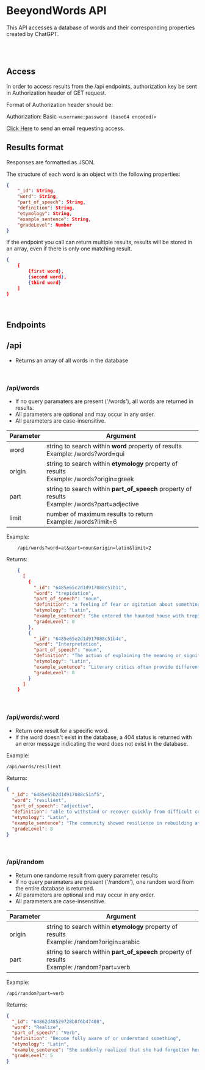# BeeyondWords API

This API accesses a database of words and their corresponding properties created by ChatGPT.

<br><br>

## Access

In order to access results from the /api endpoints, authorization key be sent in Authorization header of GET request.

Format of Authorization header should be:

  Authorization: Basic `<username:password (base64 encoded)>`

[Click Here](mailto:dev.by.hutch@gmail.com) to send an email requesting access.

## Results format

Responses are formatted as JSON.

The structure of each word is an object with the following properties: 

```json
{
    "_id": String,
    "word": String,
    "part_of_speech": String,
    "definition": String,
    "etymology": String,
    "example_sentence": String,
    "gradeLevel": Number
}
```

If the endpoint you call can return multiple results, results will be stored in an array, even if there is only one matching result.

```json
{
    [
        {first word},
        {second word},
        {third word}
    ]
}
```
<br>

## Endpoints

## /api

  - Returns an array of all words in the database

<br>

### /api/words

- If no query paramaters are present ('/words'), all words are returned in results.
- All parameters are optional and may occur in any order.
- All parameters are case-insensitive.

| Parameter    | Argument |
| -------- | ----- |
| word     | string to search within **word** property of results<br>Example: /words?word=qui |
| origin   | string to search within **etymology** property of results<br>Example: /words?origin=greek |
| part     | string to search within **part_of_speech** property of results<br>Example: /words?part=adjective |
| limit   | number of maximum results to return<br>Example: /words?limit=6 |

Example:
```
    /api/words?word=at&part=noun&origin=latin&limit=2
```
Returns:
```json    
    {
      [
        {
          "_id": "6485e65c2d1d917088c51b11",
          "word": "trepidation",
          "part_of_speech": "noun",
          "definition": "a feeling of fear or agitation about something that may happen",
          "etymology": "Latin",
          "example_sentence": "She entered the haunted house with trepidation.",
          "gradeLevel": 8
        },
        {
          "_id": "6485e65e2d1d917088c51b4c",
          "word": "Interpretation",
          "part_of_speech": "noun",
          "definition": "The action of explaining the meaning or significance of something, often based on personal understanding or analysis.",
          "etymology": "Latin",
          "example_sentence": "Literary critics often provide different interpretations of the same poem.",
          "gradeLevel": 8
        }
      ]
    }
```
<br>

### /api/words/:word


  - Return one result for a specific word.
  - If the word doesn't exist in the database, a 404 status is returned with an error message indicating the word does not exist in the database.

Example:
```
/api/words/resilient
```
Returns:
```json
{
  "_id": "6485e65b2d1d917088c51af5",
  "word": "resilient",
  "part_of_speech": "adjective",
  "definition": "able to withstand or recover quickly from difficult conditions",
  "etymology": "Latin",
  "example_sentence": "The community showed resilience in rebuilding after the devastating storm.",
  "gradeLevel": 8
}
```
<br>

### /api/random

  - Return one randome result from query parameter results
  - If no query paramaters are present ('/random'), one random word from the entire database is returned.
  - All parameters are optional and may occur in any order.
  - All parameters are case-insensitive.

| Parameter    | Argument |
| -------- | ----- |
| origin   | string to search within **etymology** property of results<br>Example: /random?origin=arabic |
| part     | string to search within **part_of_speech** property of results<br>Example: /random?part=verb |

Example:
```
/api/random?part=verb
```
Returns:
```json
{
  "_id": "64862d48529728b8f6b47408",
  "word": "Realize",
  "part_of_speech": "Verb",
  "definition": "Become fully aware of or understand something",
  "etymology": "Latin",
  "example_sentence": "She suddenly realized that she had forgotten her keys.",
  "gradeLevel": 5
}
```